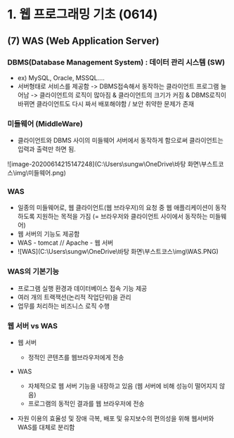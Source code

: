 # 1. 웹 프로그래밍  기초 (0614)

## (7) WAS (Web Application Server)



###  DBMS(Database Management System) : 데이터 관리 시스템 (SW)

- ex) MySQL, Oracle, MSSQL....
- 서버형태로 서비스를 제공함 -> DBMS접속해서 동작하는 클라이언트 프로그램 늘어남 -> 클라이언트의 로직이 많아짐 & 클라이언트의 크기가 커짐 & DBMS로직이 바뀌면 클라이언트도 다시 짜서 배포해야함 / 보안 취약한 문제가 존재

### 미들웨어 (MiddleWare)

- 클라이언트와 DBMS 사이의 미들웨어 서버에서 동작하게 함으로써 클라이언트는 입력과 출력만 하면 됨.

![image-20200614215147248](C:\Users\sungw\OneDrive\바탕 화면\부스트코스\img\미들웨어.png)



### WAS

- 일종의 미들웨어로, 웹 클라이언트(웹 브라우저)의 요청 중 웹 애플리케이션이 동작하도록 지원하는 목적을 가짐 (= 브라우저와 클라이언트 사이에서 동작하는 미들웨어)
- 웹 서버의 기능도 제공함
- WAS - tomcat  //  Apache - 웹 서버
- ![WAS](C:\Users\sungw\OneDrive\바탕 화면\부스트코스\img\WAS.PNG)

### WAS의 기본기능

- 프로그램 실행 환경과 데이터베이스 접속 기능 제공
- 여러 개의 트랙잭션(논리적 작업단위)을 관리
- 업무를 처리하는 비즈니스 로직 수행



### 웹 서버 vs WAS

- 웹 서버
  - 정적인 콘텐츠를 웹브라우저에게 전송
- WAS
  - 자체적으로 웹 서버 기능을 내장하고 있음 (웹 서버에 비해 성능이 떨어지지 않음)
  - 프로그램의 동적인 결과를 웹 브라우저에 전송

- 자원 이용의 효율성 및 장애 극복, 배포 및 유지보수의 편의성을 위해 웹서버와 WAS를 대체로 분리함